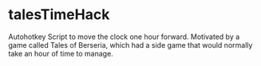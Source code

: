 # talesTimeHack
Autohotkey Script to move the clock one hour forward. Motivated by a game called Tales of Berseria, which had a side game that would normally take an hour of time to manage.
